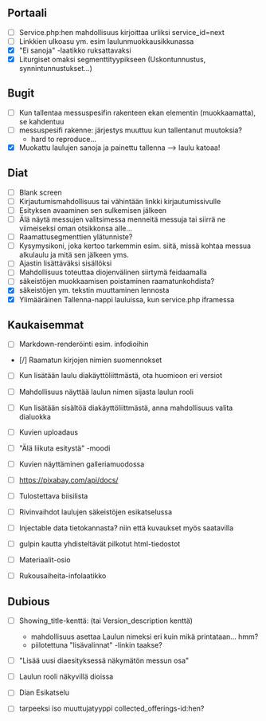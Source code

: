 
Portaali
--------

- [ ] Service.php:hen mahdollisuus kirjoittaa urliksi service_id=next
- [ ] Linkkien ulkoasu ym. esim laulunmuokkausikkunassa
- [x] "Ei sanoja" -laatikko ruksattavaksi
- [x] Liturgiset omaksi segmenttityypikseen (Uskontunnustus, synnintunnustukset...)

Bugit
-----

- [ ] Kun tallentaa messuspesifin rakenteen ekan elementin (muokkaamatta), se kahdentuu
- [ ] messuspesifi rakenne: järjestys muuttuu kun tallentanut muutoksia?
    - hard to reproduce...
- [x] Muokattu laulujen sanoja ja painettu tallenna --> laulu katoaa!

Diat
----

- [ ] Blank screen
- [ ] Kirjautumismahdollisuus tai vähintään linkki kirjautumissivulle
- [ ] Esityksen avaaminen sen sulkemisen jälkeen
- [ ] Älä näytä messujen valitsimessa menneitä messuja tai siirrä ne viimeiseksi oman otsikkonsa alle...
- [ ] Raamattusegmenttien ylätunniste?
- [ ] Kysymysikoni, joka kertoo tarkemmin esim. siitä, missä kohtaa messua
      alkulaulu ja mitä sen jälkeen yms.
- [ ] Ajastin lisättäväksi sisällöksi
- [ ] Mahdollisuus toteuttaa diojenvälinen siirtymä feidaamalla
- [ ] säkeistöjen muokkaamisen poistaminen raamatunkohdista?
- [x] säkeistöjen ym. tekstin muuttaminen lennosta
- [x] Ylimääräinen Tallenna-nappi lauluissa, kun service.php iframessa

Kaukaisemmat
------------

- [ ] Markdown-renderöinti esim. infodioihin 
- [/] Raamatun kirjojen nimien suomennokset
- [ ] Kun lisätään laulu diakäyttöliittmästä, ota huomioon eri versiot
- [ ] Mahdollisuus  näyttää laulun nimen sijasta laulun rooli
- [ ] Kun lisätään sisältöä diakäyttöliittmästä, anna mahdollisuus valita dialuokka
- [ ] Kuvien uploadaus
- [ ] "Älä liikuta esitystä" -moodi
- [ ] Kuvien näyttäminen galleriamuodossa
- [ ] https://pixabay.com/api/docs/
- [ ] Tulostettava biisilista
- [ ] Rivinvaihdot laulujen säkeistöjen esikatselussa
- [ ] Injectable data tietokannasta? niin että kuvaukset myös saatavilla
- [ ] gulpin kautta yhdisteltävät pilkotut html-tiedostot
- [ ] Materiaalit-osio
- [ ] Rukousaiheita-infolaatikko


Dubious
-------

- [ ] Showing_title-kenttä: (tai Version_description kenttä)
    - mahdollisuus asettaa Laulun nimeksi eri kuin mikä printataan... hmm?
    - piilotettuna "lisävalinnat" -linkin taakse?
- [ ] "Lisää uusi diaesityksessä näkymätön messun osa"
- [ ] Laulun rooli näkyvillä dioissa
- [ ] Dian Esikatselu
- [ ] tarpeeksi iso muuttujatyyppi collected_offerings-id:hen?

